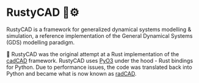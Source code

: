 # RustyCAD 🦀⚙️

RustyCAD is a framework for generalized dynamical systems modelling & simulation, a reference implementation of the General Dynamical Systems (GDS) modelling paradigm.

🚧 RustyCAD was the original attempt at a Rust implementation of the [cadCAD](https://cadcad.org/) framework. RustyCAD uses [PyO3](https://pyo3.rs/) under the hood - Rust bindings for Python. Due to performance issues, the code was translated back into Python and became what is now known as [radCAD](https://github.com/CADLabs/radCAD).

